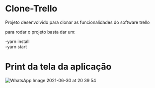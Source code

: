 # Clone-Trello
Projeto desenvolvido para clonar as funcionalidades do software trello

para rodar o projeto basta dar um:

-yarn install\
-yarn start

# Print da tela da aplicação
![WhatsApp Image 2021-06-30 at 20 39 54](https://user-images.githubusercontent.com/49769357/124044279-73e31e80-d9e3-11eb-9a66-6e0c62cd6d0b.jpeg)
